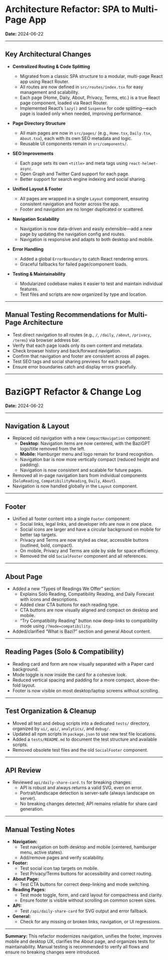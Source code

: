 # Architecture Refactor: SPA to Multi-Page App
**Date:** 2024-06-22

---

## Key Architectural Changes

- **Centralized Routing & Code Splitting**
  - Migrated from a classic SPA structure to a modular, multi-page React app using React Router.
  - All routes are now defined in `src/routes/index.tsx` for easy management and scalability.
  - Each page (Home, Daily, About, Privacy, Terms, etc.) is a true React page component, loaded via React Router.
  - Implemented React’s `lazy()` and `Suspense` for code splitting—each page is loaded only when needed, improving performance.

- **Page Directory Structure**
  - All main pages are now in `src/pages/` (e.g., `Home.tsx`, `Daily.tsx`, `About.tsx`), each with its own SEO metadata and logic.
  - Reusable UI components remain in `src/components/`.

- **SEO Improvements**
  - Each page sets its own `<title>` and meta tags using `react-helmet-async`.
  - Open Graph and Twitter Card support for each page.
  - Better support for search engine indexing and social sharing.

- **Unified Layout & Footer**
  - All pages are wrapped in a single `Layout` component, ensuring consistent navigation and footer across the app.
  - Footer and navigation are no longer duplicated or scattered.

- **Navigation Scalability**
  - Navigation is now data-driven and easily extensible—add a new page by updating the navigation config and routes.
  - Navigation is responsive and adapts to both desktop and mobile.

- **Error Handling**
  - Added a global `ErrorBoundary` to catch React rendering errors.
  - Graceful fallbacks for failed page/component loads.

- **Testing & Maintainability**
  - Modularized codebase makes it easier to test and maintain individual features.
  - Test files and scripts are now organized by type and location.

---

## Manual Testing Recommendations for Multi-Page Architecture

- Test direct navigation to all routes (e.g., `/`, `/daily`, `/about`, `/privacy`, `/terms`) via browser address bar.
- Verify that each page loads only its own content and metadata.
- Check browser history and back/forward navigation.
- Confirm that navigation and footer are consistent across all pages.
- Test SEO tags and social sharing previews for each page.
- Ensure error boundaries catch and display errors gracefully.

---

# BaziGPT Refactor & Change Log
**Date:** 2024-06-22

---

## Navigation & Layout
- Replaced old navigation with a new `CompactNavigation` component:
  - **Desktop:** Navigation items are now centered, with the BaziGPT logo/title removed from the left.
  - **Mobile:** Hamburger menu and logo remain for brand recognition.
  - Navigation bar is now more vertically compact (reduced height and padding).
  - Navigation is now consistent and scalable for future pages.
- Removed all in-page navigation bars from individual components (`SoloReading`, `CompatibilityReading`, `Daily`, `About`).
- Navigation is now handled globally in the `Layout` component.

---

## Footer
- Unified all footer content into a single `Footer` component:
  - Social links, legal links, and developer info are now in one place.
  - Social icons are larger and have a circular background on mobile for better tap targets.
  - Privacy and Terms are now styled as clear, accessible buttons (outlined, bold, compact).
  - On mobile, Privacy and Terms are side by side for space efficiency.
  - Removed the old `SocialFooter` component and all references.

---

## About Page
- Added a new “Types of Readings We Offer” section:
  - Explains Solo Reading, Compatibility Reading, and Daily Forecast with icons and descriptions.
  - Added clear CTA buttons for each reading type.
  - CTA buttons are now visually aligned and compact on desktop and mobile.
  - “Try Compatibility Reading” button now deep-links to compatibility mode using `/?mode=compatibility`.
- Added/clarified “What is Bazi?” section and general About content.

---

## Reading Pages (Solo & Compatibility)
- Reading card and form are now visually separated with a Paper card background.
- Mode toggle is now inside the card for a cohesive look.
- Reduced vertical spacing and padding for a more compact, above-the-fold layout.
- Footer is now visible on most desktop/laptop screens without scrolling.

---

## Test Organization & Cleanup
- Moved all test and debug scripts into a dedicated `tests/` directory, organized by `ui/`, `api/`, `analytics/`, and `debug/`.
- Updated all npm scripts in `package.json` to use new test file locations.
- Added a `tests/README.md` to document the test structure and available scripts.
- Removed obsolete test files and the old `SocialFooter` component.

---

## API Review
- Reviewed `api/daily-share-card.ts` for breaking changes:
  - API is robust and always returns a valid SVG, even on error.
  - Portrait/landscape detection is server-safe (always landscape on server).
  - No breaking changes detected; API remains reliable for share card generation.

---

## Manual Testing Notes
- **Navigation:**
  - Test navigation on both desktop and mobile (centered, hamburger menu, active states).
  - Add/remove pages and verify scalability.
- **Footer:**
  - Test social icon tap targets on mobile.
  - Test Privacy/Terms buttons for accessibility and correct routing.
- **About Page:**
  - Test CTA buttons for correct deep-linking and mode switching.
- **Reading Pages:**
  - Test mode toggle, form, and card layout for compactness and clarity.
  - Ensure footer is visible without scrolling on common screen sizes.
- **API:**
  - Test `/api/daily-share-card` for SVG output and error fallback.
- **General:**
  - Check for any missing or broken links, navigation, or UI regressions.

---

**Summary:**
This refactor modernizes navigation, unifies the footer, improves mobile and desktop UX, clarifies the About page, and organizes tests for maintainability. Manual testing is recommended to verify all flows and ensure no breaking changes were introduced. 